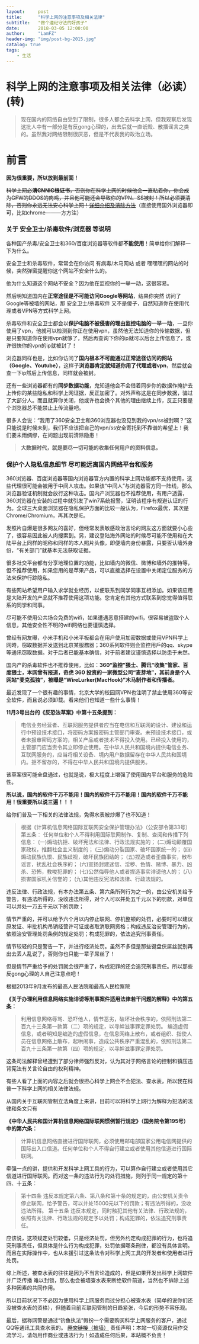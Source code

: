 ```yaml
---
layout:     post
title:      "科学上网的注意事项及相关法律"
subtitle:   "做个遵纪守法的好孩子"
date:       2018-03-05 12:00:00
author:     "LamFZ"
header-img: "img/post-bg-2015.jpg"
catalog: true
tags:
    - 生活
---
```

# 科学上网的注意事项及相关法律（必读）(转)
> 现在国内的网络自由受到了限制，很多人都会去科学上网，但我观察后发现这批人中有一部分是有反gong心理的，出去后就一直诋毁、散播谣言之类的。虽然我对网络限制很厌恶，但是不代表我的政治立场。

# 前言
**因为很重要，所以放到最前面！**

~~科学上网必**清CNNIC根证书**，否则你在科学上网的时候他会一直粘着你，你会成为GFW的DDOS的肉鸡，并且他可能还会导致你的VPN、SS被封！所以必须要清除，否则你永远无法安心科学上网！[详细介绍及清除方法](www.baidu.com)~~（直接使用国外浏览器即可，比如chrome———方方注）

### 关于 安全卫士/杀毒软件/浏览器 等说明
各种国产杀毒/安全卫士和360/百度浏览器等软件都**不能使用**！简单给你们解释一下为什么。

安全卫士和杀毒软件，常常会在你访问 有病毒/木马网站 或者 嘿嘿嘿的网站的时候，突然弹窗提醒你这个网站不安全什么的。

他为什么知道这个网站不安全？因为他在监视你的一举一动，这很容易。

然后明知道国内在**正常途径是不可能访问Google等网站**，结果你突然 访问了Google等被墙的网站，那 安全卫士/杀毒软件 又不是傻子，自然知道你在使用代理或者VPN等方式科学上网。

杀毒软件和安全卫士都会以**保护电脑不被侵害的理由监控电脑的一举一动**，一旦你使用了vpn，他就可以检测到你正在使用vpn，虽然他无法知道你的传输数据，但是只要知道你在使用vpn就够了，然后再查询下你的ip就可以后台上传信息了，或许很快你的vpn的ip就被封了！

浏览器同样也是，比如你访问了**国内根本不可能通过正常途径访问的网站（Google、Youtube）**，这样子**浏览器肯定就知道你用了代理或者vpn**，然后就会查一下ip然后上传信息，同样就会被封。

还有一些浏览器都有的**同步数据功能**，鬼知道他会不会借着同步你的数据作掩护去上传你的某些隐私和科学上网证据，反正加密了。对外声称这是在同步数据，骗过了大部分人。而且就算你关闭，他或许也会换个其他的理由继续上传，反正只要是个浏览器总不能禁止上传流量吧。

很多人会说：“我用了360安全卫士和360浏览器也没见到我的vpn/ss被封啊？”这只能说是时候未到，我们不应该把自己的vpn/ss安全寄托到不靠谱的希望上！我们要未雨绸缪，在问题出现前清除隐患！

> **大数据时代，就是要尽一切可能的收集任何用户的资料信息。**

### 保护个人隐私信息细节 尽可能远离国内网络平台和服务
360浏览器、百度浏览器等国内浏览器官方内置的科学上网功能都不支持使用，这些代理很可能会被用于中间人攻击。如果该“中间人”与浏览器官方同一阵线，那么浏览器验证机制就会放行这种攻击。国内产浏览器也不推荐使用，有用户透露，360浏览器在安装的过程中就引发了win7系统报警，证明该程序有规避认证的行为。全球三大桌面浏览器在隐私保护方面的比较一般认为，Firefox最优，其次是Chrome/Chromium，再其次是IE。

发照片自爆是很多网友的喜好，但经常发表敏感政治言论的网友这方面就要小心些了，很容易因此被人肉搜索到。另，建议登陆海外网站的时候尽可能不使用和在大陆平台上同样的昵称和同样的本人照片头像，即便墙内身份暴露，只要否认墙外身份，“有关部门”就基本无法获取证据。

很多社交平台都有分享地理位置的功能，比如墙内的微信、微博和墙外的推特等，但不推荐使用，如果您用的是苹果产品，可以直接选择在设置中关闭定位服务的方法来保护行踪隐私。

有些网站希望用户输入求学就业经历，以便联系到同学同事互相添加。如果该应用是大陆开发的产品就不推荐使用这项功能。您肯定有其他方式联系到您觉得值得联系的同学和同事。

尽可能不使用公共场合免费的wifi，如果遭遇恶意搭建的wifi，很容易被盗取个人信息，其他安全性不明的wifi网络也要谨慎选择。

曾经有网友曝，小米手机和小米平板都会在用户使用加密数据或使用VPN科学上网時，窃取数据并发送到北京某服務器；360系列软件则会监控用戶的qq、skype等通讯窃取数据。对于后者已能基本确信，对于前者建议谨慎选择以防患于未然。

国内产的杀毒软件也不推荐使用，比如：**360“监控”猥士、腾讯“收集”管家、百度猥士，本网曾有报道，奇虎 360 投资的一家微型公司“麦芽地”，其前身是个人网站“麦克孤独”，被曝是“WireLurker(MacHook)”木马制作者和传播者。**



最近发现了一个很有趣的事情，北京大学的校园网VPN也注明了禁止使用360等安全软件，而且说必须卸载。看来他们也知道一些什么事情！

**11月3号出台的《反恐法草案》中第十五条提到：**

> 电信业务经营者、互联网服务提供者应当在电信和互联网的设计、建设和运行中预设技术接口，将密码方案报密码主管部门审查。未预设技术接口，或者未报审密码方案的，相关产品或者技术不得投入使用。已经投入使用的，主管部门应当责令其立即停止使用。在中华人民共和国境内提供电信业务、互联网服务的，应当将相关设备、境内用户数据留存在中华人民共和国境内。拒不留存的，不得在中华人民共和国境内提供服务。

该草案很可能全盘通过，也就是说，极大程度上增强了使用国内平台和服务的危险性。

**所以说，国内的软件千万不能用！国内的软件千万不能用！国内的软件千万不能用！很重要所以说三遍！！！**

给你们普及一下相关的法律法规，免得水表被炒爆了也不知道！

>根据《计算机信息网络国际互联网安全保护管理办法》（公安部令第33号）第五条：
任何单位和个人不得利用国际联网制作、复制、查阅和传播下列信息：
(一)煽动抗拒、破坏宪法和法律、行政法规实施的；
(二)煽动颠覆国家政权，推翻社会主义制度的；
(三)煽动分裂国家、破坏国家统一的；
(四)煽动民族仇恨、民族歧视，破坏民族团结的；
(五)捏造或者歪曲事实，散布谣言，扰乱社会秩序的；
(六)宣扬封建迷信、淫秽、色情、赌博、暴力、凶杀、恐怖，教唆犯罪的；
(七)公然侮辱他人或者捏造事实诽谤他人的；
(八)损害国家机关信誉的；
(九)其他违反宪法和法律、行政法规的。

违反法律、行政法规，有本办法第五条、第六条所列行为之一的，由公安机关给予警告，有违法所得的，没收违法所得，对个人可以并处五千元以下的罚款，对单位可以并处一万五千元以下的罚款；

情节严重的，并可以给予六个月以内停止联网、停机整顿的处罚，必要时可以建议原发证、审批机构吊销经营许可证或者取消联网资格；构成违反治安管理行为的，依照治安管理处罚条例的规定处罚；构成犯罪的，依法追究刑事责任。

情节较轻的只是警告一下，并进行经济处罚。虽然不多但是那些键盘侠屌丝就别再出去丢人乱说了，否则你也只能一辈子屌丝了！

但是情节严重给予的处罚就会很严重了，构成犯罪的还会追究刑事责任。所以那些反gong心理的人自己注意点吧！

根据2013年9月发布的最高人民法院和最高人民检察院

**《关于办理利用信息网络实施诽谤等刑事案件适用法律若干问题的解释》中的第五条：**
>利用信息网络辱骂、恐吓他人，情节恶劣，破坏社会秩序的，依照刑法第二百九十三条第一款第（二）项的规定，以寻衅滋事罪定罪处罚。
编造虚假信息，或者明知是编造的虚假信息，在信息网络上散布，或者组织、指使人员在信息网络上散布，起哄闹事，造成公共秩序严重混乱的，依照刑法第二百九十三条第一款第（四）项的规定，以寻衅滋事罪定罪处罚。

这条司法解释曾经遭到了部分律师强烈反对，认为其对于网络言论的控制和镇压违背宪法有关言论自由的权利精神。

有些人看了上面的内容之后就会很担心科学上网会不会犯法、查水表，所以我在科普一下科学上网的相关法律法规。

从国内关于互联网管制立法角度上来讲，目前可以将科学上网行为解释为犯法的法律和条文只有

**《中华人民共和国计算机信息网络国际联网惯例暂行规定》（国务院令第195号）中的第六条：**
>计算机信息网络直接进行国际联网，必须使用邮电部国家公用电信网提供的国际出入口信道。任何单位和个人不得自行建立或者使用其他信道进行国际联网。

牵强一点的讲，提供和开发科学上网工具的行为，可以算作自行建立或者使用其它信道进行国际联网。而对这一条的违法行为的处罚措施，则列于同一规定的第十四、十五条：

>第十四条 违反本规定第六条、第八条和第十条的规定的，由公安机关责令停止联网，给予警告，可以并处15000元以下的罚款；有违法所得的，没收违法所得。
第十五条 违反本规定，同时触犯其他有关法律、行政法规的，依照有关法律、行政法规的规定予以处罚；构成犯罪的，依法追究刑事责任。

应该说，这项规定处罚较低，只是经济处罚，但另外约定构成犯罪的行为，也将追究刑事责任，但具体是什么行为构成犯罪，处罚依据哪条刑律，都没有具体言明。而且在实际操作中，也从未援引过这条法令对科学上网工具的开发者和使用者进行处罚。

综上所述，被查水表的往往是因为不当言论造成的，但是如果开发出科学上网软件并广泛传播 难以封锁，那么也会被墙查水表来断绝软件前途，当然也不排除上述多种因素的共同作用。

所以目前状况下不必因为使用科学上网服务而过分担心被查水表（简单的说你们还没被查水表的资格），但随着目前互联网管制的日趋紧张，今后的形势不容乐观。

最后，据称网警是通过“钓鱼执法”假扮一个需要购买科学上网服务的客户，通过QQ等通讯工具查水表的。
[~~原文链接~~（被墙）](https://doub.io/kxsw-zysx/)
责任声明：本站一切资源仅用作交流学习，请勿用作商业或违法行为！如造成任何后果，本站概不负责！
